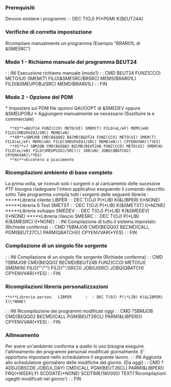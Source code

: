 ### Prerequisiti
Devono esistere i programmi
 :  : DEC T(OJ) P(\*PGM) K(B£UT24A)

### Verifiche di corretta impostazione
Ricompilare manualmente un programma (Esempio "BRAR01L di &SMESRC")

### Modo 1 - Richiamo manuale del programma B£UT24
  :  : INI    Esecuzione richiamo manuale (modo1)
  :  : CMD B£UT24 FUNZ(CCO) METO(UI) SMEM(T) FILO(&SMESRC/BRSRC)  MEMS(BRAR01L) FILD(&SMEUPOBJ/SRC) MEMD(BRAR01L)
  :  : FIN

 ### Modo 2 - Opzione del PDM
\* Impostare sul PDM file opzioni QAUOOPT di &SMEDEV oppure &SMEUPOBJ
\* Aggiungere manualmente se necessario (Sostituire la e commerciale)

      **XI**=B£UT24 FUNZ(CCO) METO(UI) SMEM(T) FILO(eL/eF) MEMS(eN) FILD(SMEUPUIOJ/SRC) MEMD(eN)
      **X0**=SBMJOB CMD(B£QQ02 B£CMD(B£UT24 FUNZ(CCO) METO(UI) SMEM(T) FILO(eL/eF) MEMS(eN) FILD(SMEUPUIOJ/SRC) MEMD(eN))) CPYENVVAR(\*YES)
      **XS**=? SBMJOB CMD(B£QQ02 B£CMD(B£UT24B FUNZ(CCO) METO(UI) SMEM(N) FILO(eL/eN) FILD(SMEUPUIOJ/SRC))) JOB(eN) JOBQ(QBATCH2) CPYENVVAR(\*YES)
      **Xx**=Eccetera a piacimento

### Ricompilazioni ambiente di base completo
La prima volta, se ricevuti solo i sorgenti o al caricamento delle sucessive PTF bisogna riadeguare l'intero applicativo eseguendo il comando descritto sotto
Tale programma compila tutti i sorgenti delle seguenti librerie : 
    **>**Libreria cliente  LIBPER      :  : DEC T(OJ) P(\*LIB) K(&LIBPER) I(\*NONE)
    **>**Libreria ß Test   SMETST      :  : DEC T(OJ) P(\*LIB) K(&SMETST) I(\*NONE)
    **>**Libreria sviluppo SMEDEV      :  : DEC T(OJ) P(\*LIB) K(&SMEDEV) I(\*NONE)
    **>**Libreria rilascio SMESRC      :  : DEC T(OJ) P(\*LIB) K(&SMESRC) I(\*NONE)
  :  : INI   Compilazione di tutto il sistema impostato (Richiede conferma)
  :  : CMD ?SBMJOB CMD(B£QQ02 B£CMD(CALL PGM(B£UT27CL) PARM(QBATCH))) CPYENVVAR(\*YES)
  :  : FIN
 ### Compilazione di un singolo file sorgente
  :  : INI   Compilazione di un singolo file sorgente (Richiede conferma)
  :  : CMD ?SBMJOB CMD(B£QQ02 B£CMD(B£UT24B FUNZ(CCO) METO(UI) SMEM(N) FILO("<MyLib>"/"<MyFile>") FILD("<MyLbUI>"/SRC))) JOB(UISRC) JOBQ(QBATCH) CPYENVVAR(\*YES)
  :  : FIN

### Ricompilazioni libreria personalizzazioni
    **>**Libreria person.  LIBPER      :  : DEC T(OJ) P(\*LIB) K(&LIBPER) I(\*NONE)
  :  : INI   Ricompilazione dei programmi modificati oggi
  :  : CMD ?SBMJOB CMD(B£QQ02 B£CMD(CALL PGM(B£UT26CL) PARM(&LIBPER))) CPYENVVAR(\*YES)
  :  : FIN

### Allineamento
Per avere un'ambiente conforme a quello in uso bisogna eseguire l'allineamento dei programmi personali modificati giornalmente. E' opportuno impostare nello schedulatore il seguente lavoro.
  :  : INI   Aggiunta allo schedulatore giornaliero delle modifiche del giorno. (Da oggi)
  :  : CMD ?ADDJOBSCDE JOB(UI_DAY) CMD(CALL PGM(B£UT26CL) PARM(&LIBPER))
 FRQ(\*WEEKLY) SCDDATE(\*NONE) SCDTIME(180000)
 TEXT('Ricompilazioni ogegtti modificati nel giorno')
  :  : FIN
